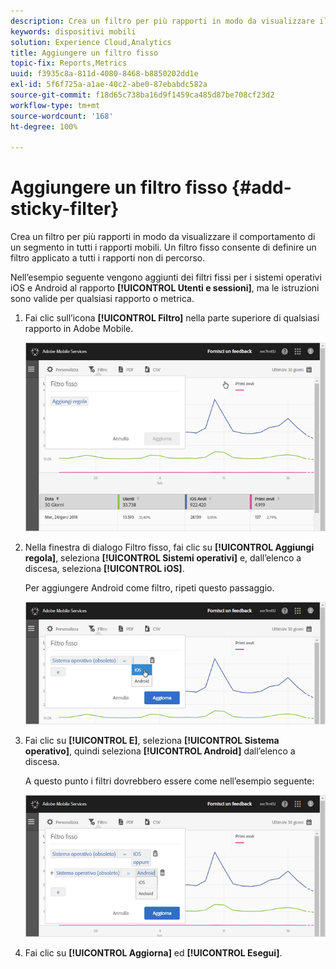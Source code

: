 ```yaml
---
description: Crea un filtro per più rapporti in modo da visualizzare il comportamento di un segmento in tutti i rapporti mobili. Un filtro fisso consente di definire un filtro applicato a tutti i rapporti non di percorso.
keywords: dispositivi mobili
solution: Experience Cloud,Analytics
title: Aggiungere un filtro fisso
topic-fix: Reports,Metrics
uuid: f3935c8a-811d-4080-8468-b8850202dd1e
exl-id: 5f6f725a-a1ae-40c2-abe0-87ebabdc582a
source-git-commit: f18d65c738ba16d9f1459ca485d87be708cf23d2
workflow-type: tm+mt
source-wordcount: '168'
ht-degree: 100%

---
```


# Aggiungere un filtro fisso {#add-sticky-filter}

Crea un filtro per più rapporti in modo da visualizzare il comportamento di un segmento in tutti i rapporti mobili. Un filtro fisso consente di definire un filtro applicato a tutti i rapporti non di percorso.

Nell’esempio seguente vengono aggiunti dei filtri fissi per i sistemi operativi iOS e Android al rapporto **[!UICONTROL Utenti e sessioni]**, ma le istruzioni sono valide per qualsiasi rapporto o metrica.

1. Fai clic sull’icona **[!UICONTROL Filtro]** nella parte superiore di qualsiasi rapporto in Adobe Mobile.

   ![](assets/sticky-filters.png)

1. Nella finestra di dialogo Filtro fisso, fai clic su **[!UICONTROL Aggiungi regola]**, seleziona **[!UICONTROL Sistemi operativi]** e, dall’elenco a discesa, seleziona **[!UICONTROL iOS]**.

   Per aggiungere Android come filtro, ripeti questo passaggio.

   ![](assets/sticky2.png)

1. Fai clic su **[!UICONTROL E]**, seleziona **[!UICONTROL Sistema operativo]**, quindi seleziona **[!UICONTROL Android]** dall’elenco a discesa.

   A questo punto i filtri dovrebbero essere come nell’esempio seguente:

   ![](assets/sticky3.png)

1. Fai clic su **[!UICONTROL Aggiorna]** ed **[!UICONTROL Esegui]**.
